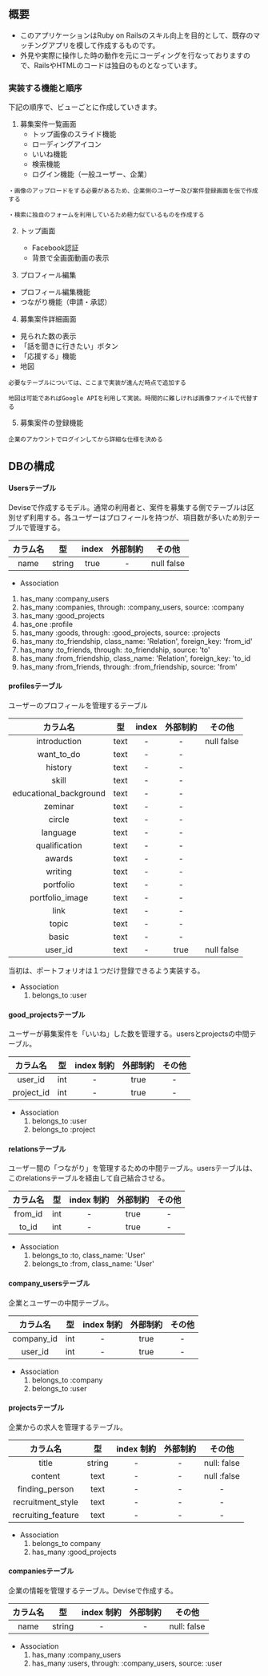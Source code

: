 ## 概要
- このアプリケーションはRuby on Railsのスキル向上を目的として、既存のマッチングアプリを模して作成するものです。
- 外見や実際に操作した時の動作を元にコーディングを行なっておりますので、RailsやHTMLのコードは独自のものとなっています。

### 実装する機能と順序

下記の順序で、ビューごとに作成していきます。

1. 募集案件一覧画面
    - トップ画像のスライド機能
    - ローディングアイコン
    - いいね機能
    - 検索機能
    - ログイン機能（一般ユーザー、企業）

  `・画像のアップロードをする必要があるため、企業側のユーザー及び案件登録画面を仮で作成する`

  `・検索に独自のフォームを利用しているため極力似ているものを作成する`
  
2. トップ画面
    - Facebook認証
    - 背景で全画面動画の表示
  
  
3. プロフィール編集
  - プロフィール編集機能
  - つながり機能（申請・承認）
  
4. 募集案件詳細画面
  - 見られた数の表示
  - 「話を聞きに行きたい」ボタン
  - 「応援する」機能
  - 地図
  
  `必要なテーブルについては、ここまで実装が進んだ時点で追加する`
  
  `地図は可能であればGoogle APIを利用して実装。時間的に難しければ画像ファイルで代替する`
  
5. 募集案件の登録機能

  `企業のアカウントでログインしてから詳細な仕様を決める`



## DBの構成

#### Usersテーブル
Deviseで作成するモデル。通常の利用者と、案件を募集する側でテーブルは区別せず利用する。各ユーザーはプロフィールを持つが、項目数が多いため別テーブルで管理する。

| カラム名 | 型 | index | 外部制約|その他 |
| :---------------: |:---------------:| :----------: | :----------: | :-------:|
| name | string | true |-|  null false |




 - Association

  1. has_many :company_users
  2. has_many :companies, through: :company_users, source: :company
  3. has_many :good_projects 
  4. has_one :profile
  5. has_many :goods, through: :good_projects, source: :projects
  6. has_many :to_friendship, class_name: 'Relation', foreign_key: 'from_id'
  7. has_many :to_friends, through: :to_friendship, source: 'to'
  8. has_many :from_friendship, class_name: 'Relation', foreign_key: 'to_id
  9. has_many :from_friends, through: :from_friendship, source: 'from'

#### profilesテーブル  
ユーザーのプロフィールを管理するテーブル

| カラム名 | 型 | index  | 外部制約|その他 |
| :---------------: |:---------------:| :----------: | :----------: | :-------:|
| introduction | text | - |-| null false |
| want_to_do | text | - |-|  |
| history | text |- |-|  |
| skill | text |- |-|  |
| educational_background | text |- |-|  |
| zeminar | text |- |-|  |
| circle | text |- |-|  |
| language | text |- |-|  |
| qualification | text |- |-|  |
| awards | text |- |-|  |
| writing | text |- |-|  |
| portfolio | text |- |-|  |
| portfolio_image | text |- |-|  |
| link | text |- |-|  |
| topic | text |- |-|  |
| basic | text |- |-|  |
| user_id | text |- |true| null false |

当初は、ポートフォリオは１つだけ登録できるよう実装する。

 - Association
    1. belongs_to :user


#### good_projectsテーブル

ユーザーが募集案件を「いいね」した数を管理する。usersとprojectsの中間テーブル。

| カラム名 | 型 | index 制約 | 外部制約|その他 |
| :---------------: |:---------------:| :----------: | :----------: | :-------:|
| user_id |int|-|true|-|
| project_id |int|-|true|-|


- Association
  1. belongs_to :user
  2. belongs_to :project

#### relationsテーブル
ユーザー間の「つながり」を管理するための中間テーブル。usersテーブルは、このrelationsテーブルを経由して自己結合させる。  

| カラム名 | 型 | index 制約 | 外部制約|その他 |
| :---------------: |:---------------:| :----------: | :----------: | :-------:|
|from_id|int|-|true|-|
| to_id |int|-|true|-|

- Association
  1. belongs_to :to, class_name: 'User'
  2. belongs_to :from, class_name: 'User'

#### company_usersテーブル
企業とユーザーの中間テーブル。

| カラム名 | 型 | index 制約 | 外部制約|その他 |
| :---------------: |:---------------:| :----------: | :----------: | :-------:|
|company_id|int|-|true|-|
| user_id |int|-|true|-|

- Association
  1. belongs_to :company
  2. belongs_to :user

#### projectsテーブル
企業からの求人を管理するテーブル。  

| カラム名 | 型 | index 制約 | 外部制約|その他 |
| :---------------: |:---------------:| :----------: | :----------: | :-------:|
|title|string|-|-|null: false|
| content |text|-|-|null :false|
|finding_person|text|-|-|-|
| recruitment_style |text|-|-|-|
| recruiting_feature |text|-|-|-|


- Association
  1. belongs_to company
  2. has_many :good_projects

#### companiesテーブル
企業の情報を管理するテーブル。Deviseで作成する。  

| カラム名 | 型 | index 制約 | 外部制約|その他 |
| :---------------: |:---------------:| :----------: | :----------: | :-------:|
|name|string|-|-|null: false|


- Association
  1. has_many :company_users
  2. has_many :users, through: :company_users, source: :user